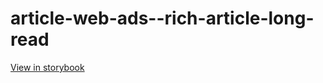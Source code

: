 # article-web-ads--rich-article-long-read

[View in storybook](https://raw.githack.com/Independent-Digital-News-and-Media-Ltd/indy-pwamp-sb/PR-1638-sb/index.html?path=/story/article-web-ads--rich-article-long-read)